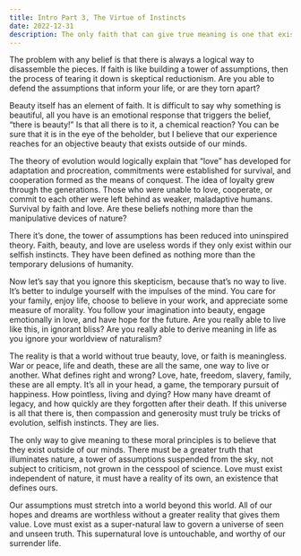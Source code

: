 ```yaml
---
title: Intro Part 3, The Virtue of Instincts
date: 2022-12-31
description: The only faith that can give true meaning is one that exists outside of our minds.
---
```


The problem with any belief is that there is always a logical way to disassemble the pieces.  If faith is like building a tower of assumptions, then the process of tearing it down is skeptical reductionism.  Are you able to defend the assumptions that inform your life, or are they torn apart?   

Beauty itself has an element of faith.  It is difficult to say why something is beautiful, all you have is an emotional response that triggers the belief, “there is beauty!”  Is that all there is to it, a chemical reaction?  You can be sure that it is in the eye of the beholder, but I believe that our experience reaches for an objective beauty that exists outside of our minds.  

The theory of evolution would logically explain that “love” has developed for adaptation and procreation, commitments were established for survival, and cooperation formed as the means of conquest.  The idea of loyalty grew through the generations.  Those who were unable to love, cooperate, or commit to each other were left behind as weaker, maladaptive humans.  Survival by faith and love.  Are these beliefs nothing more than the manipulative devices of nature?

There it’s done, the tower of assumptions has been reduced into uninspired theory.  Faith, beauty, and love are useless words if they only exist within our selfish instincts.  They have been defined as nothing more than the temporary delusions of humanity.

Now let’s say that you ignore this skepticism, because that’s no way to live.  It’s better to indulge yourself with the impulses of the mind.  You care for your family, enjoy life, choose to believe in your work, and appreciate some measure of morality.  You follow your imagination into beauty, engage emotionally in love, and have hope for the future.  Are you really able to live like this, in ignorant bliss?  Are you really able to derive meaning in life as you ignore your worldview of naturalism? 

The reality is that a world without true beauty, love, or faith is meaningless.  War or peace, life and death, these are all the same, one way to live or another.  What defines right and wrong?  Love, hate, freedom, slavery, family, these are all empty.  It’s all in your head, a game, the temporary pursuit of happiness.  How pointless, living and dying?  How many have dreamt of legacy, and how quickly are they forgotten after their death.  If this universe is all that there is, then compassion and generosity must truly be tricks of evolution, selfish instincts.  They are lies.

The only way to give meaning to these moral principles is to believe that they exist outside of our minds.  There must be a greater truth that illuminates nature, a tower of assumptions suspended from the sky, not subject to criticism, not grown in the cesspool of science.  Love must exist independent of nature, it must have a reality of its own, an existence that defines ours.  

Our assumptions must stretch into a world beyond this world.  All of our hopes and dreams are worthless without a greater reality that gives them value.  Love must exist as a super-natural law to govern a universe of seen and unseen truth.  This supernatural love is untouchable, and worthy of our surrender life.




